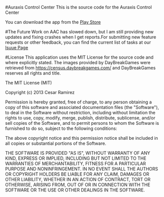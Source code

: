 #Auraxis Control Center
This is the source code for the Auraxis Control Center

You can download the app from the [Play Store](https://play.google.com/store/apps/details?id=com.cesarandres.ps2link)

#The Future
Work on AAC has slowed down, but I am still providing new updates and fixing crashes when I get reports.For submitting new feature requests or other feedback, you can find the current list of tasks at our [Isuue Page](https://github.com/cesarramirez/auraxiscontrolcenter/issues)

#License
This application uses the MIT License for the source code and where explicitly stated. The images provided by DayBreakGames were retrieved from https://census.daybreakgames.com/ and DayBreakGames reserves all rights and title.

The MIT License (MIT)

Copyright (c) 2013 Cesar Ramirez

Permission is hereby granted, free of charge, to any person obtaining a copy
of this software and associated documentation files (the "Software"), to deal
in the Software without restriction, including without limitation the rights
to use, copy, modify, merge, publish, distribute, sublicense, and/or sell
copies of the Software, and to permit persons to whom the Software is
furnished to do so, subject to the following conditions:

The above copyright notice and this permission notice shall be included in
all copies or substantial portions of the Software.

THE SOFTWARE IS PROVIDED "AS IS", WITHOUT WARRANTY OF ANY KIND, EXPRESS OR
IMPLIED, INCLUDING BUT NOT LIMITED TO THE WARRANTIES OF MERCHANTABILITY,
FITNESS FOR A PARTICULAR PURPOSE AND NONINFRINGEMENT. IN NO EVENT SHALL THE
AUTHORS OR COPYRIGHT HOLDERS BE LIABLE FOR ANY CLAIM, DAMAGES OR OTHER
LIABILITY, WHETHER IN AN ACTION OF CONTRACT, TORT OR OTHERWISE, ARISING FROM,
OUT OF OR IN CONNECTION WITH THE SOFTWARE OR THE USE OR OTHER DEALINGS IN
THE SOFTWARE.

